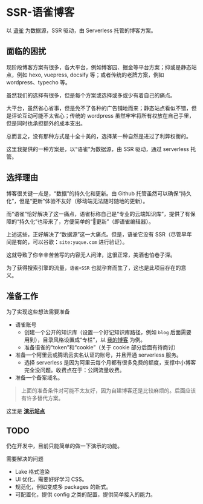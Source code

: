 # SSR-语雀博客

以 [语雀](https://www.yuque.com/dreamer2q/blog) 为数据源，SSR 驱动，由 Serverless 托管的博客方案。

## 面临的困扰

现阶段博客方案有很多，各大平台，例如博客园、掘金等平台方案；抑或是静态站点，例如 hexo, vuepress, docsify 等；或者传统的老牌方案，例如 wordpress、typecho 等。

虽然我们的选择有很多，但是每个方案或选择或多或少有着自己的痛点。

大平台，虽然省心省事，但是免不了各种的广告铺地而来；静态站点看似不错，但是评论互动可能不太省心；传统的 wordpress 虽然牢牢将所有权放在自己手里，但是同时也承担额外的成本支出。

总而言之，没有那种方式是十全十美的，选择某一种自然是进过了利弊权衡的。

这里我提供的一种方案是，以“语雀”为数据源，由 SSR 驱动，通过 serverless 托管。

## 选择理由

博客很关键一点是，“数据”的持久化和更新。由 Github 托管虽然可以确保“持久化”，但是“更新”体验不友好（移动端无法随时随地的更新）。

而“语雀”恰好解决了这一痛点，语雀标称自己是“专业的云端知识库”，提供了有保障的“持久化”也带来了，方便简单的“更新”（即语雀编辑器）。

上述这些，正好解决了“数据源”这一大痛点。但是，语雀它没有 SSR（尽管早年间是有的，可以谷歌：`site:yuque.com` 进行验证）。

这就导致了你辛辛苦苦写的内容无人问津，这很正常，美酒也怕巷子深。

为了获得搜索引擎的流量，`语雀+SSR` 也就孕育而生了，这也是此项目存在的意义。

## 准备工作

为了实现这些想法需要准备

- 语雀账号
  - 创建一个公开的知识库（设置一个好记知识库路径，例如 `blog` 后面需要用到），目录风格设置成“专栏”，以 [我的博客](https://www.yuque.com/dreamer2q/blog) 为例。
  - 准备语雀的“token”和“cookie”（关于 cookie 部分后面有待商讨）
- 准备一个阿里云或腾讯云实名认证的账号，并且开通 serverless 服务。
  - 选择 serverless 是因为阿里云每个月都有很多免费的额度，支撑中小博客完全没问题。收费点在于：公网流量收费。
- 准备一个备案域名。

> 上面的准备条件对可能不太友好，因为自建博客还是比较麻烦的。后面应该有许多替代方案。

这里是 **[演示站点](https://blog.dreamer2q.wang/)**

## TODO

仍在开发中，目前只能简单的做一下演示的功能。

需要解决的问题

- Lake 格式渲染
- UI 优化，需要好好学习 CSS。
- 规范化，例如变成多 packages 的新式。
- 可配置化，提供 config 之类的配置，提供简单接入的能力。
